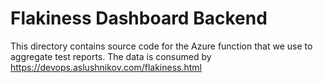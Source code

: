 # Flakiness Dashboard Backend

This directory contains source code for the Azure function that we use to aggregate test reports.
The data is consumed by https://devops.aslushnikov.com/flakiness.html
